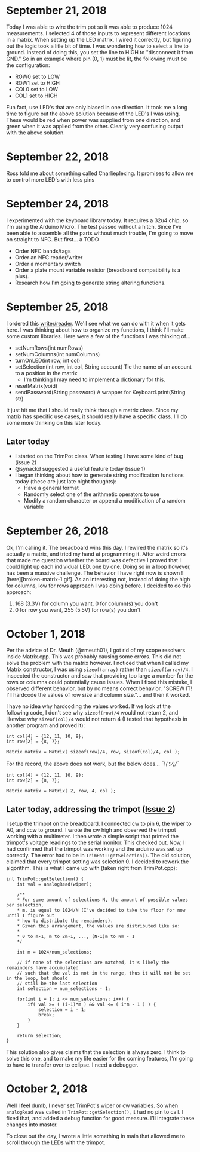 # September 21, 2018
Today I was able to wire the trim pot so it was able to produce 1024 measurements. I selected 4 of those inputs to represent different locations in a matrix.
When setting up the LED matrix, I wired it correctly, but figuring out the logic took a litle bit of time. I was wondering how to select a line to ground. Instead of doing this, you set the line to HIGH to "disconnect it from GND." So in an example where pin (0, 1) must be lit, the following must be the configuration:
- ROW0 set to LOW
- ROW1 set to HIGH
- COL0 set to LOW
- COL1 set to HIGH

Fun fact, use LED's that are only biased in one direction. It took me a long time to figure out the above solution because of the LED's I was using. These would be red when power was supplied from one direction, and green when it was applied from the other. Clearly very confusing output with the above solution.

# September 22, 2018
Ross told me about something called Charlieplexing. It promises to allow me to control more LED's with less pins

# September 24, 2018
I experimented with the keyboard library today. It requires a 32u4 chip, so I'm using the Arduino Micro. The test passed without a hitch. Since I've been able to assemble all the parts without much trouble, I'm going to move on straight to NFC. But first... a TODO
- Order NFC bands/tags
- Order an NFC reader/writer
- Order a momentary switch
- Order a plate mount variable resistor (breadboard compatibility is a plus).
- Research how I'm going to generate string altering functions.

# September 25, 2018
I ordered this [writer/reader](https://www.amazon.com/HiLetgo-RFID-Kit-Arduino-Raspberry/dp/B01CSTW0IA/ref=pd_lutyp_cxhsh_3_2?_encoding=UTF8&pd_rd_i=B01CSTW0IA&pd_rd_r=4f88c399-b6b0-4f1e-95a5-2eda6b56cb4c&pd_rd_w=jalA7&pd_rd_wg=jgNqi&psc=1&refRID=ZPB2H49Z4D3BR6D9V1WS). We'll see what we can do with it when it gets here.
I was thinking about how to organize my functions, I think I'll make some custom libraries. Here were a few of the functions I was thinking of...
- setNumRows(int numRows)
- setNumColumns(int numColumns)
- turnOnLED(int row, int col)
- setSelection(int row, int col, String account) Tie the name of an account to a position in the matrix
    - I'm thinking I may need to implement a dictionary for this.
- resetMatrix(void)
- sendPassword(String password) A wrapper for Keyboard.print(String str)

It just hit me that I should really think through a matrix class. Since my matrix has specific use cases, it should really have a specific class. I'll do some more thinking on this later today.

## Later today
- I started on the TrimPot class. When testing I have some kind of bug (issue 2)
- @synackd suggested a useful feature today (issue 1)
- I began thinking about how to generate string modification functions today (these are just late night thoughts):
    - Have a general format
    - Randomly select one of the arithmetic operators to use
    - Modify a random character or append a modification of a random variable

# September 26, 2018
Ok, I'm calling it. The breadboard wins this day. I rewired the matrix so it's actually a matrix, and tried my hand at programming it. After weird errors that made me question whether the board was defective I proved that I could light up each individual LED, one by one. Doing so in a loop however, has been a massive challenge. The behavior I have right now is shown ![here][broken-matrix-1.gif].
As an interesting not, instead of doing the high for columns, low for rows approach I was doing before. I decided to do this approach:
1. 168 (3.3V) for column you want, 0 for column(s) you don't
2. 0 for row you want, 255 (5.5V) for row(s) you don't

# October 1, 2018
Per the advice of Dr. Meuth (@rmeuth01), I got rid of my scope resolvers inside Matrix.cpp. This was probably causing some errors. This did not solve the problem with the matrix however. I noticed that when I called my Matrix constructor, I was using `sizeof(array)` rather than `sizeof(array)/4`. I inspected the constructor and saw that providing too large a number for the rows or columns could potentially cause issues. When I fixed this mistake, I observed different behavior, but by no means correct behavior. "SCREW IT! I'll hardcode the values of row size and column size."... and then it worked.

I have no idea why hardcoding the values worked. If we look at the following code, I don't see why `sizeof(row)/4` would not return 2, and likewise why `sizeof(col)/4` would not return 4 (I tested that hypothesis in another program and proved it):
```
int col[4] = {12, 11, 10, 9};
int row[2] = {8, 7};

Matrix matrix = Matrix( sizeof(row)/4, row, sizeof(col)/4, col );
```
For the record, the above does not work, but the below does...  *¯\\_(ツ)_/¯*
```
int col[4] = {12, 11, 10, 9};
int row[2] = {8, 7};

Matrix matrix = Matrix( 2, row, 4, col );
```
## Later today, addressing the trimpot ([Issue 2](https://github.com/CraigKnoblauch/keybox/issues/2))
I setup the trimpot on the breadboard. I connected cw to pin 6, the wiper to A0, and ccw to ground. I wrote the cw high and observed the trimpot working with a multimeter. I then wrote a simple script that printed the trimpot's voltage readings to the serial monitor. This checked out. Now, I had confirmed that the trimpot was working and the arduino was set up correctly. The error had to be in `TrimPot::getSelection()`. The old solution, claimed that every trimpot setting was selection 0. I decided to rework the algorithm. This is what I came up with (taken right from TrimPot.cpp):
```
int TrimPot::getSelection() {
    int val = analogRead(wiper);

    /**
    * For some amount of selections N, the amount of possible values per selection,
    * m, is equal to 1024/N (I've decided to take the floor for now until I figure out
    * how to distribute the remainders).
    * Given this arrangement, the values are distributed like so:
    *
    * 0 to m-1, m to 2m-1, ..., (N-1)m to Nm - 1
    */

    int m = 1024/num_selections;

    // if none of the selections are matched, it's likely the remainders have accumulated
    // such that the val is not in the range, thus it will not be set in the loop, but should
    // still be the last selection
    int selection = num_selections - 1;

    for(int i = 1; i <= num_selections; i++) {
        if( val >= ( (i-1)*m ) && val <= ( i*m - 1 ) ) {
            selection = i - 1;
            break;
        }
    }

    return selection;
}
```
This solution also gives claims that the selection is always zero. I think to solve this one, and to make my life easier for the coming features, I'm going to have to transfer over to eclipse. I need a debugger.

# October 2, 2018
Well I feel dumb, I never set TrimPot's wiper or cw variables. So when `analogRead` was called in `TrimPot::getSelection()`, it had no pin to call. I fixed that, and added a debug function for good measure. I'll integrate these changes into master.

To close out the day, I wrote a little something in main that allowed me to scroll through the LEDs with the trimpot. <INSERT GIF HERE>
